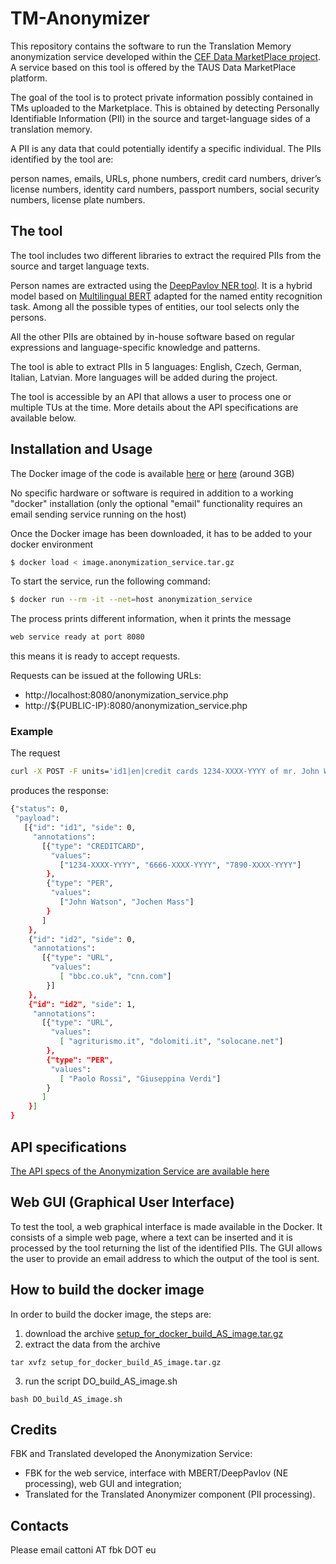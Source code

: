 # TM-Anonymizer
This repository contains the software to run the Translation Memory anonymization service developed within the [CEF Data MarketPlace project](https://www.datamarketplace.eu). A service based on this tool is offered by the TAUS Data MarketPlace platform.

The goal of the tool is to protect private information possibly contained in TMs uploaded to the Marketplace. This is obtained by detecting Personally Identifiable Information (PII) in the source and target-language sides of a translation memory. 

A PII is any data that could potentially identify a specific individual. The PIIs identified by the tool are: 

person names, emails, URLs, phone numbers, credit card numbers, driver’s license numbers, identity card numbers, passport numbers, social security numbers, license plate numbers.


## The tool
The tool includes two different libraries to extract the required PIIs from the source and target language texts. 

Person names are extracted using the [DeepPavlov NER tool](https://docs.deeppavlov.ai/en/master/features/models/ner.html). It is a hybrid model based on [Multilingual BERT](https://docs.deeppavlov.ai/en/master/features/models/bert.html) adapted for the named entity recognition task. Among all the possible types of entities, our tool selects only the persons. 

All the other PIIs are obtained by in-house software based on regular expressions and language-specific knowledge and patterns.

The tool is able to extract PIIs in 5 languages: English, Czech, German, Italian, Latvian. More languages will be added during the project.

The tool is accessible by an API that allows a user to process one or multiple TUs at the time. More details about the API specifications are available below.


## Installation and Usage

The Docker image of the code is available
[here](https://drive.google.com/file/d/1mFLAWjqBLqjek0iazXRx8V2Xt8RE_0HA/view?usp=sharing)
or 
[here](https://drive.google.com/file/d/1NsdaQshw2NSnbBvEsIv-LFRFf52Pl9ZX/view?usp=sharing)
(around 3GB) 

No specific hardware or software is required in addition to a working
"docker" installation (only the optional "email" functionality requires an email sending service running on the host)

Once the Docker image has been downloaded, it has to be added to your docker environment
```bash
$ docker load < image.anonymization_service.tar.gz
```

To start the service, run the following command:
```bash
$ docker run --rm -it --net=host anonymization_service
```

The process prints different information, when it prints the message
```bash
web service ready at port 8080
```
this means it is ready to accept requests.

Requests can be issued at the following URLs:
* http://localhost:8080/anonymization_service.php
* http://${PUBLIC-IP}:8080/anonymization_service.php


### Example

The request
```bash
curl -X POST -F units='id1|en|credit cards 1234-XXXX-YYYY of mr. John Watson and of Jochen Mass|it|bla bla bla|id2|en|We recommend the sites bbc.co.uk and cnn.com|it|Paolo Rossi and Giuseppina Verdi propongono i siti agriturismo.it dolomiti.it solocane.net' http://localhost:8080/anonymize_service.php
```
produces the response:
```bash
{"status": 0,
 "payload":
   [{"id": "id1", "side": 0,
     "annotations":
       [{"type": "CREDITCARD",
         "values":
           ["1234-XXXX-YYYY", "6666-XXXX-YYYY", "7890-XXXX-YYYY"]
        },
        {"type": "PER",
         "values":
           ["John Watson", "Jochen Mass"]
        }
       ]
    },
    {"id": "id2", "side": 0,
     "annotations":
       [{"type": "URL",
         "values":
           [ "bbc.co.uk", "cnn.com"]
        }]
    },
    {"id": "id2", "side": 1,
     "annotations":
       [{"type": "URL",
         "values":
           [ "agriturismo.it", "dolomiti.it", "solocane.net"]
        },
        {"type": "PER",
         "values":
           [ "Paolo Rossi", "Giuseppina Verdi"]
        }
       ]
    }]
}
```


## API specifications

[The API specs of the Anonymization Service are available here](https://drive.google.com/file/d/1QXJmeA0A3af3rwxaie1e6RaLJjFwyrbo/view?usp=sharing)

## Web GUI (Graphical User Interface)

To test the tool, a web graphical interface is made available in the Docker. It consists of a simple web page, where a text can be inserted and it is processed by the tool returning the list of the identified PIIs. The GUI allows the user to provide an email address to which the output of the tool is sent. 


## How to build the docker image

In order to build the docker image, the steps are:
1. download the archive [setup_for_docker_build_AS_image.tar.gz](https://drive.google.com/file/d/1oVYlfG7NewieV7Qe_xPCX16e5X0dvVMd/view?usp=sharing)
2. extract the data from the archive
~~~
tar xvfz setup_for_docker_build_AS_image.tar.gz
~~~
3. run the script DO_build_AS_image.sh
~~~
bash DO_build_AS_image.sh
~~~


## Credits

FBK and Translated developed the Anonymization Service:
* FBK for the web service, interface with MBERT/DeepPavlov (NE processing), web GUI and integration;
* Translated for the Translated Anonymizer component (PII processing).


## Contacts

Please email cattoni AT fbk DOT eu




